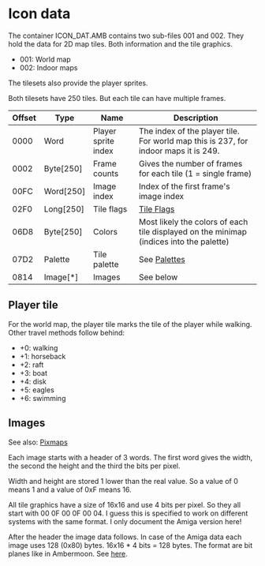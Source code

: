 # Icon data

The container ICON_DAT.AMB contains two sub-files 001 and 002. They hold the data for 2D map tiles. Both information and the tile graphics.
- 001: World map
- 002: Indoor maps

The tilesets also provide the player sprites.

Both tilesets have 250 tiles. But each tile can have multiple frames.

Offset | Type | Name | Description
--- | --- | --- | ---
0000 | Word | Player sprite index | The index of the player tile. For world map this is 237, for indoor maps it is 249.
0002 | Byte[250] | Frame counts | Gives the number of frames for each tile (1 = single frame)
00FC | Word[250] | Image index | Index of the first frame's image index
02F0 | Long[250] | Tile flags | [Tile Flags](TileFlags.md)
06D8 | Byte[250] | Colors | Most likely the colors of each tile displayed on the minimap (indices into the palette)
07D2 | Palette | Tile palette | See [Palettes](Palettes.md)
0814 | Image[\*] | Images | See below

## Player tile

For the world map, the player tile marks the tile of the player while walking.  Other travel methods follow behind:
- +0: walking
- +1: horseback
- +2: raft
- +3: boat
- +4: disk
- +5: eagles
- +6: swimming

## Images

See also: [Pixmaps](Pixmaps.md)

Each image starts with a header of 3 words. The first word gives the width, the second the height and the third the bits per pixel.

Width and height are stored 1 lower than the real value. So a value of 0 means 1 and a value of 0xF means 16.

All tile graphics have a size of 16x16 and use 4 bits per pixel. So they all start with 00 0F 00 0F 00 04. I guess this is specified to work on different systems with the same format. I only document the Amiga version here!

After the header the image data follows. In case of the Amiga data each image uses 128 (0x80) bytes. 16x16 * 4 bits = 128 bytes. The format are bit planes like in Ambermoon. See [here](https://github.com/Pyrdacor/Ambermoon/blob/master/FileSpecs/Graphics.md).




